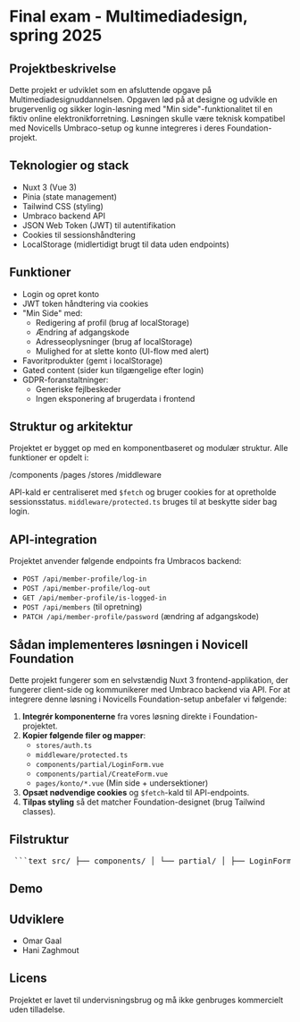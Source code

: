 # Final exam - Multimediadesign, spring 2025 

## Projektbeskrivelse

Dette projekt er udviklet som en afsluttende opgave på Multimediadesignuddannelsen. Opgaven lød på at designe og udvikle en brugervenlig og sikker login-løsning med "Min side"-funktionalitet til en fiktiv online elektronikforretning. Løsningen skulle være teknisk kompatibel med Novicells Umbraco-setup og kunne integreres i deres Foundation-projekt.

## Teknologier og stack

- Nuxt 3 (Vue 3)
- Pinia (state management)
- Tailwind CSS (styling)
- Umbraco backend API
- JSON Web Token (JWT) til autentifikation
- Cookies til sessionshåndtering
- LocalStorage (midlertidigt brugt til data uden endpoints)

## Funktioner

- Login og opret konto
- JWT token håndtering via cookies
- "Min Side" med:
  - Redigering af profil (brug af localStorage)
  - Ændring af adgangskode
  - Adresseoplysninger (brug af localStorage)
  - Mulighed for at slette konto (UI-flow med alert)
- Favoritprodukter (gemt i localStorage)
- Gated content (sider kun tilgængelige efter login)
- GDPR-foranstaltninger:
  - Generiske fejlbeskeder
  - Ingen eksponering af brugerdata i frontend

## Struktur og arkitektur

Projektet er bygget op med en komponentbaseret og modulær struktur. Alle funktioner er opdelt i:

/components
/pages
/stores
/middleware



API-kald er centraliseret med `$fetch` og bruger cookies for at opretholde sessionsstatus. `middleware/protected.ts` bruges til at beskytte sider bag login.

##  API-integration

Projektet anvender følgende endpoints fra Umbracos backend:

- `POST /api/member-profile/log-in`
- `POST /api/member-profile/log-out`
- `GET /api/member-profile/is-logged-in`
- `POST /api/members` (til opretning)
- `PATCH /api/member-profile/password` (ændring af adgangskode)

## Sådan implementeres løsningen i Novicell Foundation

Dette projekt fungerer som en selvstændig Nuxt 3 frontend-applikation, der fungerer client-side og kommunikerer med Umbraco backend via API. For at integrere denne løsning i Novicells Foundation-setup anbefaler vi følgende:

1. **Integrér komponenterne** fra vores løsning direkte i Foundation-projektet.
2. **Kopier følgende filer og mapper**:
   - `stores/auth.ts`
   - `middleware/protected.ts`
   - `components/partial/LoginForm.vue`
   - `components/partial/CreateForm.vue`
   - `pages/konto/*.vue` (Min side + undersektioner)
3. **Opsæt nødvendige cookies** og `$fetch`-kald til API-endpoints.
4. **Tilpas styling** så det matcher Foundation-designet (brug Tailwind classes).

## Filstruktur 


<pre> ```text src/ ├── components/ │ └── partial/ │ ├── LoginForm.vue │ └── CreateForm.vue ├── pages/ │ └── konto/ │ ├── index.vue │ ├── profile.vue │ ├── favoritter.vue │ └── ordrehistorik.vue ├── stores/ │ └── auth.ts ├── middleware/ │ └── protected.ts ``` </pre>


##  Demo



##  Udviklere

- Omar Gaal
- Hani Zaghmout 

##  Licens

Projektet er lavet til undervisningsbrug og må ikke genbruges kommercielt uden tilladelse.